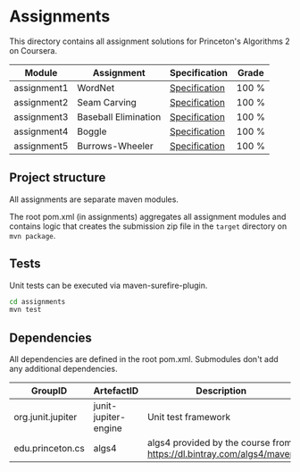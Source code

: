 # Assignments

This directory contains all assignment solutions for Princeton's Algorithms 2 on Coursera.

| Module      | Assignment           | Specification                                                                     | Grade |
| ----------- | -------------------- | --------------------------------------------------------------------------------- | ----- |
| assignment1 | WordNet              | [Specification](http://coursera.cs.princeton.edu/algs4/assignments/wordnet.html)  | 100 % |
| assignment2 | Seam Carving         | [Specification](http://coursera.cs.princeton.edu/algs4/assignments/seam.html)     | 100 % |
| assignment3 | Baseball Elimination | [Specification](http://coursera.cs.princeton.edu/algs4/assignments/baseball.html) | 100 % |
| assignment4 | Boggle               | [Specification](http://coursera.cs.princeton.edu/algs4/assignments/boggle.html)   | 100 % |
| assignment5 | Burrows-Wheeler      | [Specification](http://coursera.cs.princeton.edu/algs4/assignments/burrows.html)  | 100 % |

## Project structure

All assignments are separate maven modules. 

The root pom.xml (in assignments) aggregates all assignment modules and contains logic 
that creates the submission zip file in the `target` directory on `mvn package`.

## Tests

Unit tests can be executed via maven-surefire-plugin.

```bash
cd assignments
mvn test
```

## Dependencies

All dependencies are defined in the root pom.xml. 
Submodules don't add any additional dependencies.

| GroupID           | ArtefactID           | Description                                                          |
| ----------------- | -------------------- | -------------------------------------------------------------------- |
| org.junit.jupiter | junit-jupiter-engine | Unit test framework                                                  |
| edu.princeton.cs  | algs4                | algs4 provided by the course from https://dl.bintray.com/algs4/maven |
